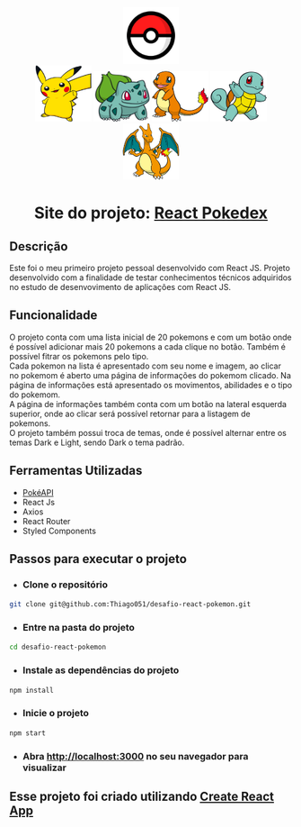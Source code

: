 <div style="display: inline_block" align="center">  
<img src='public/pokeball.svg' height="100" width="100"/>
</div>

<div style="display: inline_block" align="center">

<img src='https://raw.githubusercontent.com/PokeAPI/sprites/master/sprites/pokemon/other/dream-world/25.svg' height="100" width="100"/>
<img src='https://raw.githubusercontent.com/PokeAPI/sprites/master/sprites/pokemon/other/dream-world/1.svg' height="90" width="100"/>
<img src='https://raw.githubusercontent.com/PokeAPI/sprites/master/sprites/pokemon/other/dream-world/4.svg' height="90" width="100"/>
<img src='https://raw.githubusercontent.com/PokeAPI/sprites/master/sprites/pokemon/other/dream-world/7.svg' height="90" width="100"/>
<img src='https://raw.githubusercontent.com/PokeAPI/sprites/master/sprites/pokemon/other/dream-world/6.svg' height="100" width="100"/>

# Site do projeto: [React Pokedex](https://thiago-react-pokedex.netlify.app)

</div>

## Descrição

Este foi o meu primeiro projeto pessoal desenvolvido com React JS. Projeto desenvolvido com a finalidade de testar conhecimentos técnicos adquiridos no estudo de desenvovimento de aplicações com React JS.

## Funcionalidade

O projeto conta com uma lista inicial de 20 pokemons e com um botão onde é possível adicionar mais 20 pokemons a cada clique no botão. Também é possível fitrar os pokemons pelo tipo.\
Cada pokemon na lista é apresentado com seu nome e imagem, ao clicar no pokemom é aberto uma página de informações do pokemom clicado. Na página de informações está apresentado os movimentos, abilidades e o tipo do pokemom.\
A página de informações também conta com um botão na lateral esquerda superior, onde ao clicar será possível retornar para a listagem de pokemons.\
O projeto também possui troca de temas, onde é possível alternar entre os temas Dark e Light, sendo Dark o tema padrão.

## Ferramentas Utilizadas

* [PokéAPI](https://pokeapi.co/)
* React Js
* Axios
* React Router
* Styled Components

## Passos para executar o projeto

* ### Clone o repositório

```bash
git clone git@github.com:Thiago051/desafio-react-pokemon.git
```

* ### Entre na pasta do projeto

```bash
cd desafio-react-pokemon
```
* ### Instale as dependências do projeto

```bash
npm install
```
* ### Inicie o projeto

```bash
npm start
```
* ### Abra [http://localhost:3000](http://localhost:3000) no seu navegador para visualizar

## Esse projeto foi criado utilizando [Create React App](https://github.com/facebook/create-react-app)
